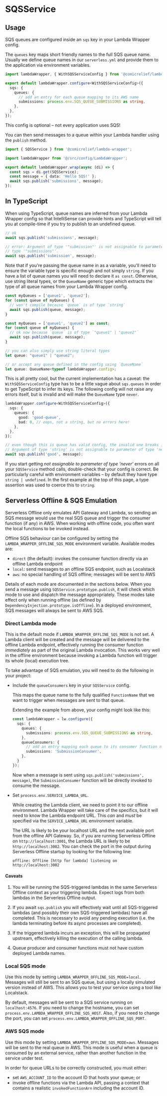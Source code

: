 # SQSService

## Usage

SQS queues are configured inside an `sqs` key in your Lambda Wrapper config.

The `queues` key maps short friendly names to the full SQS queue name. Usually we define queue names in our `serverless.yml` and provide them to the application via environment variables.

```ts
import lambdaWrapper, { WithSQSServiceConfig } from '@comicrelief/lambda-wrapper';

export default lambdaWrapper.configure<WithSQSServiceConfig>({
  sqs: {
    queues: {
      // add an entry for each queue mapping to its AWS name
      submissions: process.env.SQS_QUEUE_SUBMISSIONS as string,
    },
  },
});
```

This config is optional – not every application uses SQS!

You can then send messages to a queue within your Lambda handler using the `publish` method.

```ts
import { SQSService } from '@comicrelief/lambda-wrapper';

import lambdaWrapper from '@/src/config/LambdaWrapper';

export default lambdaWrapper.wrap(async (di) => {
  const sqs = di.get(SQSService);
  const message = { data: 'Hello SQS!' };
  await sqs.publish('submissions', message);
});
```

## In TypeScript

When using TypeScript, queue names are inferred from your Lambda Wrapper config so that IntelliSense can provide hints and TypeScript will tell you at compile-time if you try to publish to an undefined queue.

```ts
// ok
await sqs.publish('submissions', message);

// error: Argument of type '"submission"' is not assignable to parameter of
// type '"submissions"'.
await sqs.publish('submission', message);
```

Note that if you're passing the queue name in as a variable, you'll need to ensure the variable type is specific enough and not simply `string`. If you have a list of queue names you will need to declare it `as const`. Otherwise, use string literal types, or the `QueueName` generic type which extracts the type of all queue names from your Lambda Wrapper config.

```ts
const myQueues = ['queue1', 'queue2'];
for (const queue of myQueues) {
  // won't compile because `queue` is of type `string`
  await sqs.publish(queue, message);
}

const myQueues = ['queue1', 'queue2'] as const;
for (const queue of myQueues) {
  // ok now because `queue` is of type `"queue1" | "queue2"`
  await sqs.publish(queue, message);
}

// you can also simply use string literal types
let queue: "queue1" | "queue2";

// or accept any queue defined in the config using `QueueName`
let queue: QueueName<typeof lambdaWrapper.config>;
```

This is all pretty cool, but the current implementation has a caveat: the `WithSQSServiceConfig` type has to be a little vague about `sqs.queues` in order to get TypeScript to infer its keys. The following config will not raise any errors itself, but is invalid and will make the `QueueName` type `never`.

```ts
lambdaWrapper.configure<WithSQSServiceConfig>({
  sqs: {
    queues: {
      good: 'good-queue',
      bad: 0, // oops, not a string, but no errors here!
    },
  },
});

// even though this is queue has valid config, the invalid one breaks it:
// Argument of type 'string' is not assignable to parameter of type 'never'.
await sqs.publish('good', message);
```

If you start getting _not assignable to parameter of type 'never'_ errors on all your `SQSService` method calls, double-check that your config is correct. Be particularly careful with environment variables – by default they have type `string | undefined`. In the first example at the top of this page, a type assertion was used to coerce this to `string`.

## Serverless Offline & SQS Emulation

Serverless Offline only emulates API Gateway and Lambda, so sending an SQS message would use the real SQS queue and trigger the consumer function (if any) in AWS. When working with offline code, you often want the local functions to be invoked instead.

Offline SQS behaviour can be configured by setting the `LAMBDA_WRAPPER_OFFLINE_SQS_MODE` environment variable. Available modes are:

- `direct` (the default): invokes the consumer function directly via an offline Lambda endpoint
- `local`: send messages to an offline SQS endpoint, such as Localstack
- `aws`: no special handling of SQS offline; messages will be sent to AWS

Details of each mode are documented in the sections below. When you send a message using `SQSService.prototype.publish`, it will check which mode to use and dispatch the message appropriately. These modes take effect only when running offline (as defined by `DependencyInjection.prototype.isOffline`). In a deployed environment, SQS messages will always be sent to AWS SQS.

### Direct Lambda mode

This is the default mode if `LAMBDA_WRAPPER_OFFLINE_SQS_MODE` is not set. A Lambda client will be created and the message will be delivered to the offline Lambda endpoint, effectively running the consumer function _immediately_ as part of the original Lambda invocation. This works very well in the offline environment because invoking a Lambda function will trigger its whole (local) execution tree.

To take advantage of SQS emulation, you will need to do the following in your project:

- Include the `queueConsumers` key in your `SQSService` config.

  This maps the queue name to the fully qualified `FunctionName` that we want to trigger when messages are sent to that queue.

  Extending the example from above, your config might look like this:

  ```ts
  const lambdaWrapper = lw.configure({
    sqs: {
      queues: {
        submissions: process.env.SQS_QUEUE_SUBMISSIONS as string,
      },
      queueConsumers: {
        // add an entry mapping each queue to its consumer function name
        submissions: 'SubmissionConsumer',
      },
    }
  });
  ```

  Now when a message is sent using `sqs.publish('submissions', message)`, the `SubmissionConsumer` function will be directly invoked to consume the message.

- Set `process.env.SERVICE_LAMBDA_URL`.

  While creating the Lambda client, we need to point it to our offline environment. Lambda Wrapper will take care of the specifics, but it will need to know the Lambda endpoint URL. This _can_ and _must_ be specified via the `SERVICE_LAMBDA_URL` environment variable.

  The URL is likely to be your localhost URL and the next available port from the offline API Gateway. So, if you are running Serverless Offline on `http://localhost:3001`, the Lambda URL is likely to be `http://localhost:3002`. You can check the port in the output during Serverless Offline startup by looking for the following line:

  ```plaintext
  offline: Offline [http for lambda] listening on http://localhost:3002
  ```

#### Caveats

1. You will be running the SQS-triggered lambdas in the same Serverless Offline context as your triggering lambda. Expect logs from both lambdas in the Serverless Offline output.

2. If you await `sqs.publish` you will effectively wait until all SQS-triggered lambdas (and possibly their own SQS-triggered lambdas) have all completed. This is necessary to avoid any pending execution (i.e. the lambda terminating before its async processes are completed).

3. If the triggered lambda incurs an exception, this will be propagated upstream, effectively killing the execution of the calling lambda.

4. Queue producer and consumer functions must not have custom deployed Lambda names.

### Local SQS mode

Use this mode by setting `LAMBDA_WRAPPER_OFFLINE_SQS_MODE=local`. Messages will still be sent to an SQS queue, but using a locally simulated version instead of AWS. This allows you to test your service using a tool like Localstack.

By default, messages will be sent to a SQS service running on `localhost:4576`. If you need to change the hostname, you can set `process.env.LAMBDA_WRAPPER_OFFLINE_SQS_HOST`.
Also, if you need to change the port, you can set `process.env.LAMBDA_WRAPPER_OFFLINE_SQS_PORT`.

### AWS SQS mode

Use this mode by setting `LAMBDA_WRAPPER_OFFLINE_SQS_MODE=aws`. Messages will be sent to the real queue in AWS. This mode is useful when a queue is consumed by an external service, rather than another function in the service under test.

In order for queue URLs to be correctly constructed, you must either:

- set `AWS_ACCOUNT_ID` to the account ID that hosts your queue; or
- invoke offline functions via the Lambda API, passing a context that contains a realistic `invokedFunctionArn` including the account ID.
